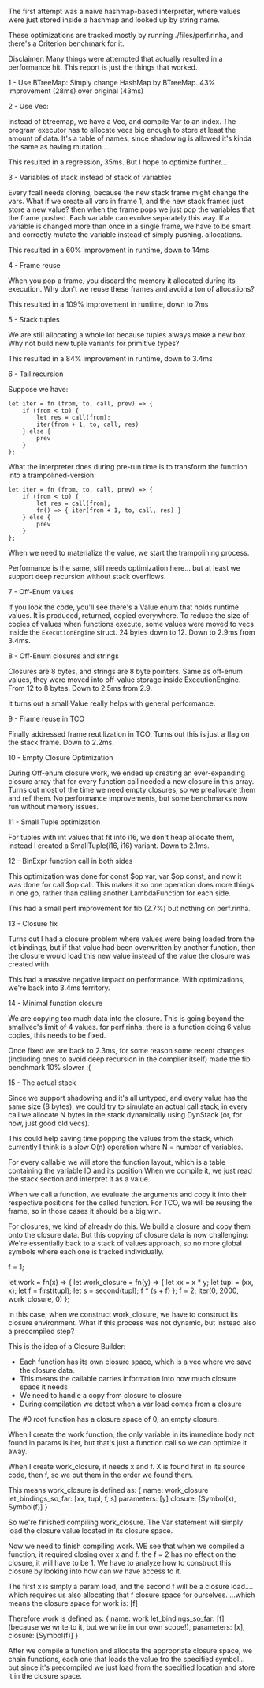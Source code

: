 The first attempt was a naive hashmap-based interpreter, where values were just stored inside a hashmap and looked up by string name.

These optimizations are tracked mostly by running ./files/perf.rinha, and there's a Criterion benchmark for it.


Disclaimer: Many things were attempted that actually resulted in a performance hit. This report is just the things that worked.


1 - Use BTreeMap: 
Simply change HashMap by BTreeMap.
43% improvement (28ms) over original (43ms)

2 - Use Vec:

Instead of btreemap, we have a Vec<Value>, and compile Var to an index. The program executor has to allocate vecs big enough to store at least the amount of data.
It's a table of names, since shadowing is allowed it's kinda the same as having mutation....

This resulted in a regression, 35ms. But I hope to optimize further...

3 - Variables of stack instead of stack of variables

Every fcall needs cloning, because the new stack frame might change the vars. What if we create all vars in frame 1, and the new stack frames
just store a new value? then when the frame pops we just pop the variables that the frame pushed. Each variable can evolve separately this way.
If a variable is changed more than once in a single frame, we have to be smart and correctly mutate the variable instead of simply pushing.
allocations. 

This resulted in a 60% improvement in runtime, down to 14ms    

4 - Frame reuse

When you pop a frame, you discard the memory it allocated during its execution. Why don't we reuse these frames and avoid a ton of allocations?

This resulted in a 109% improvement in runtime, down to 7ms

5 - Stack tuples

We are still allocating a whole lot because tuples always make a new box. Why not build new tuple variants for primitive types?

This resulted in a 84% improvement in runtime, down to 3.4ms

6 - Tail recursion

Suppose we have:

    let iter = fn (from, to, call, prev) => {
        if (from < to) {
            let res = call(from);
            iter(from + 1, to, call, res)
        } else {
            prev
        }
    };

What the interpreter does during pre-run time is to transform the function into a trampolined-version:

    let iter = fn (from, to, call, prev) => {
        if (from < to) {
            let res = call(from);
            fn() => { iter(from + 1, to, call, res) }
        } else {
            prev
        }
    };

When we need to materialize the value, we start the trampolining process.

Performance is the same, still needs optimization here... but at least we support deep recursion without stack overflows.

7 - Off-Enum values

If you look the code, you'll see there's a Value enum that holds runtime values. It is produced, returned, copied everywhere. 
To reduce the size of copies of values when functions execute, some values were moved to vecs inside the 
`ExecutionEngine` struct. 24 bytes down to 12. Down to 2.9ms from 3.4ms.

8 - Off-Enum closures and strings

Closures are 8 bytes, and strings are 8 byte pointers.
Same as off-enum values, they were moved into off-value storage inside ExecutionEngine. From 12 to 8 bytes.
Down to 2.5ms from 2.9.

It turns out a small Value really helps with general performance.

9 - Frame reuse in TCO

Finally addressed frame reutilization in TCO. Turns out this is just a flag on the stack frame.
Down to 2.2ms.

10 - Empty Closure Optimization

During Off-enum closure work, we ended up creating an ever-expanding closure array that for every function call needed a new closure in this array.
Turns out most of the time we need empty closures, so we preallocate them and ref them.
No performance improvements, but some benchmarks now run without memory issues.


11 - Small Tuple optimization

For tuples with int values that fit into i16, we don't heap allocate them, instead I created a SmallTuple(i16, i16) variant.
Down to 2.1ms.


12 - BinExpr function call in both sides

This optimization was done for const $op var, var $op const, and now it was done for call $op call. This makes it so one operation does more things in one go,
rather than calling another LambdaFunction for each side.

This had a small perf improvement for fib (2.7%) but nothing on perf.rinha.

13 - Closure fix

Turns out I had a closure problem where values were being loaded from the let bindings, but if that value had been overwritten by another function,
then the closure would load this new value instead of the value the closure was created with.

This had a massive negative impact on performance. With optimizations, we're back into 3.4ms territory.

14 - Minimal function closure

We are copying too much data into the closure. This is going beyond the smallvec's limit of 4 values.
for perf.rinha, there is a function doing 6 value copies, this needs to be fixed.

Once fixed we are back to 2.3ms, for some reason some recent changes (including ones to avoid deep recursion in the compiler itself)
made the fib benchmark 10% slower :(


15 - The actual stack

Since we support shadowing and it's all untyped, and every value has the same size (8 bytes), we could try to simulate an actual call stack,
in every call we allocate N bytes in the stack dynamically using DynStack (or, for now, just good old vecs). 

This could help saving time popping the values from the stack, which currently I think is a slow O(n) operation where N = number of variables.

For every callable we will store the function layout, which is a table containing the variable ID and its position
When we compile it, we just read the stack section and interpret it as a value.

When we call a function, we evaluate the arguments and copy it into their respective positions for the called function.
For TCO, we will be reusing the frame, so in those cases it should be a big win.

For closures, we kind of already do this. We build a closure and copy them onto the closure data.
But this copying of closure data is now challenging: We're essentially back to a stack of values approach,
so no more global symbols where each one is tracked individually.

f = 1;

let work = fn(x) => {
  let work_closure = fn(y) => {
    let xx = x * y;
    let tupl = (xx, x);
    let f = first(tupl);
    let s = second(tupl);
    f * (s + f)
  };
  f = 2;
  iter(0, 2000, work_closure, 0)
};

in this case, when we construct work_closure, we have to construct its closure environment. What if this process was not dynamic, but instead also a precompiled step?

This is the idea of a Closure Builder:

 - Each function has its own closure space, which is a vec where we save the closure data.
 - This means the callable carries information into how much closure space it needs
 - We need to handle a copy from closure to closure
 - During compilation we detect when a var load comes from a closure


The #0 root function has a closure space of 0, an empty closure.

When I create the work function, the only variable in its immediate body not found in params is iter, but that's just a function call so we can optimize it away.

When I create work_closure, it needs x and f. X is found first in its source code, then f, so we put them in the order we found them.

This means work_closure is defined as: {
    name: work_closure
    let_bindings_so_far: [xx, tupl, f, s]
    parameters: [y]
    closure: [Symbol(x), Symbol(f)]
}

So we're finished compiling work_closure. The Var statement will simply load the closure value located in its closure space.

Now we need to finish compiling work.
WE see that when we compiled a function, it required closing over x and f. the f = 2 has no effect on the closure, it will have to be 1.
We have to analyze how to construct this closure by looking into how can *we* have access to it.

The first x is simply a param load, and the second f will be a closure load.... which requires us also allocating that f closure space for ourselves.
...which means the closure space for work is: [f]


Therefore work is defined as: {
    name: work
    let_bindings_so_far: [f] (because we write to it, but we write in our own scope!),
    parameters: [x],
    closure: [Symbol(f)]
}


After we compile a function and allocate the appropriate closure space, we chain functions, each one that loads the value fro the specified symbol...
but since it's precompiled we just load from the specified location and store it in the closure space.










